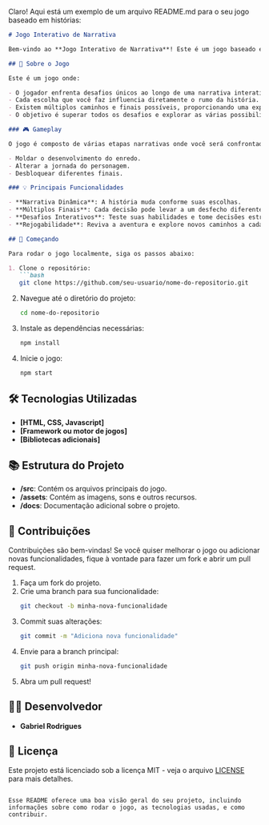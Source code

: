 Claro! Aqui está um exemplo de um arquivo README.md para o seu jogo baseado em histórias:

```md
# Jogo Interativo de Narrativa

Bem-vindo ao **Jogo Interativo de Narrativa**! Este é um jogo baseado em histórias onde cada decisão conta. Os jogadores serão imersos em um enredo envolvente, enfrentando desafios e tomando decisões que impactam o desenvolvimento da história. A cada escolha, novas possibilidades se abrem, levando a diferentes desfechos.

## 📝 Sobre o Jogo

Este é um jogo onde:

- O jogador enfrenta desafios únicos ao longo de uma narrativa interativa.
- Cada escolha que você faz influencia diretamente o rumo da história.
- Existem múltiplos caminhos e finais possíveis, proporcionando uma experiência única em cada jogada.
- O objetivo é superar todos os desafios e explorar as várias possibilidades da trama.

### 🎮 Gameplay

O jogo é composto de várias etapas narrativas onde você será confrontado com decisões importantes. Suas escolhas vão:

- Moldar o desenvolvimento do enredo.
- Alterar a jornada do personagem.
- Desbloquear diferentes finais.

### 💡 Principais Funcionalidades

- **Narrativa Dinâmica**: A história muda conforme suas escolhas.
- **Múltiplos Finais**: Cada decisão pode levar a um desfecho diferente.
- **Desafios Interativos**: Teste suas habilidades e tome decisões estratégicas.
- **Rejogabilidade**: Reviva a aventura e explore novos caminhos a cada vez que jogar.

## 🚀 Começando

Para rodar o jogo localmente, siga os passos abaixo:

1. Clone o repositório:
   ```bash
   git clone https://github.com/seu-usuario/nome-do-repositorio.git
   ```
2. Navegue até o diretório do projeto:
   ```bash
   cd nome-do-repositorio
   ```
3. Instale as dependências necessárias:
   ```bash
   npm install
   ```
4. Inicie o jogo:
   ```bash
   npm start
   ```

## 🛠️ Tecnologias Utilizadas

- **[HTML, CSS, Javascript]**
- **[Framework ou motor de jogos]**
- **[Bibliotecas adicionais]**

## 📚 Estrutura do Projeto

- **/src**: Contém os arquivos principais do jogo.
- **/assets**: Contém as imagens, sons e outros recursos.
- **/docs**: Documentação adicional sobre o projeto.

## 🤝 Contribuições

Contribuições são bem-vindas! Se você quiser melhorar o jogo ou adicionar novas funcionalidades, fique à vontade para fazer um fork e abrir um pull request.

1. Faça um fork do projeto.
2. Crie uma branch para sua funcionalidade:
   ```bash
   git checkout -b minha-nova-funcionalidade
   ```
3. Commit suas alterações:
   ```bash
   git commit -m "Adiciona nova funcionalidade"
   ```
4. Envie para a branch principal:
   ```bash
   git push origin minha-nova-funcionalidade
   ```
5. Abra um pull request!

## 🧑‍💻 Desenvolvedor

- **Gabriel Rodrigues**

## 📄 Licença

Este projeto está licenciado sob a licença MIT - veja o arquivo [LICENSE](LICENSE) para mais detalhes.
```

Esse README oferece uma boa visão geral do seu projeto, incluindo informações sobre como rodar o jogo, as tecnologias usadas, e como contribuir.
